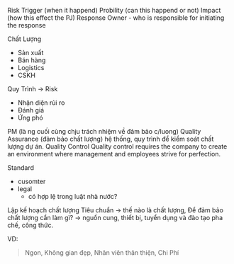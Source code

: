 Risk Trigger (when it happend)
Probility (can this happend or not)
Impact (how this effect the PJ)
Response Owner - who is responsible for initiating the response


Chất Lượng 
+ Sản xuất
+ Bán hàng
+ Logistics 
+ CSKH

Quy Trình -> 
Risk
 + Nhận diện rủi ro
 + Đánh giá
 + Ứng phó

PM (là ng cuối cùng chju trách nhiệm về đảm bảo c/luong)
Quality Assurance (đảm bảo chất lượng)
	hệ thống, quy trình để kiểm soát chất lượng dự án.
Quality Control 
	Quality control requires the company to create an environment where management and employees strive for perfection.

Standard
+ cusomter
+ legal
	- có hợp lệ trong luật nhà nước?

Lập kế hoạch chất lượng
Tiêu chuẩn -> thế nào là chất lượng, 
Để đảm bảo chất lượng cần làm gì?
-> nguồn cung, thiết bị, tuyển dụng và đào tạo pha chế, công thức.

VD: 
> Ngon, Không gian đẹp, Nhân viên thân thiện, Chi Phí


